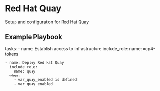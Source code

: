 Red Hat Quay
============

Setup and configuration for Red Hat Quay

Example Playbook
----------------

  tasks:
    - name: Establish access to infrastructure
      include_role:
        name: ocp4-tokens

    - name: Deploy Red Hat Quay
      include_role:
        name: quay
      when:
        - var_quay_enabled is defined
        - var_quay_enabled


